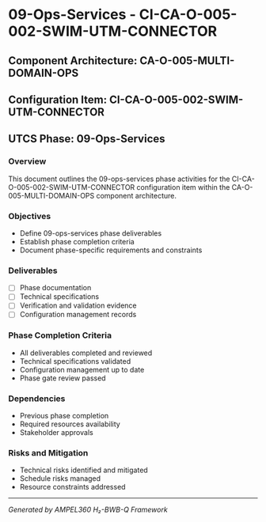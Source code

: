 # 09-Ops-Services - CI-CA-O-005-002-SWIM-UTM-CONNECTOR

## Component Architecture: CA-O-005-MULTI-DOMAIN-OPS
## Configuration Item: CI-CA-O-005-002-SWIM-UTM-CONNECTOR
## UTCS Phase: 09-Ops-Services

### Overview
This document outlines the 09-ops-services phase activities for the CI-CA-O-005-002-SWIM-UTM-CONNECTOR configuration item within the CA-O-005-MULTI-DOMAIN-OPS component architecture.

### Objectives
- Define 09-ops-services phase deliverables
- Establish phase completion criteria
- Document phase-specific requirements and constraints

### Deliverables
- [ ] Phase documentation
- [ ] Technical specifications
- [ ] Verification and validation evidence
- [ ] Configuration management records

### Phase Completion Criteria
- All deliverables completed and reviewed
- Technical specifications validated
- Configuration management up to date
- Phase gate review passed

### Dependencies
- Previous phase completion
- Required resources availability
- Stakeholder approvals

### Risks and Mitigation
- Technical risks identified and mitigated
- Schedule risks managed
- Resource constraints addressed

---
*Generated by AMPEL360 H₂-BWB-Q Framework*
